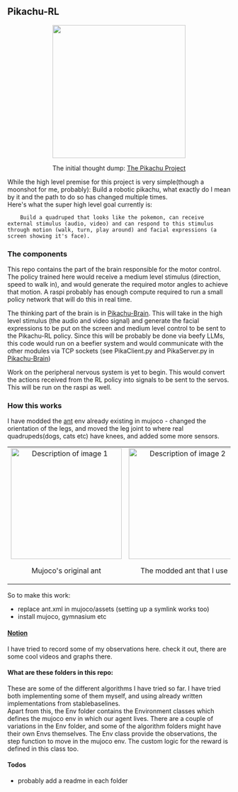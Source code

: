 
## Pikachu-RL
<div align="center">
    <img src="https://github.com/user-attachments/assets/14596822-0bc1-4c62-8442-9f7994de092a" width="300">
    <p>
        The initial thought dump: <a href="https://docs.google.com/document/d/1I2xRX6pEAe9g4CLbFlDP9znAXdIukIu3dyK-sVX_UBU/edit">The Pikachu Project</a>
    </p>
</div>

While the high level premise for this project is very simple(though a moonshot for me, probably): Build a robotic pikachu, what exactly do I mean by it and the path to do so has changed multiple times.  
Here's what the super high level goal currently is:  
```
    Build a quadruped that looks like the pokemon, can receive external stimulus (audio, video) and can respond to this stimulus through motion (walk, turn, play around) and facial expressions (a screen showing it's face).
```  
### The components
This repo contains the part of the brain responsible for the motor control.  
The policy trained here would receive a medium level stimulus (direction, speed to walk in), and would generate the required motor angles to achieve that motion. A raspi probably has enough compute required to run a small policy network that will do this in real time.  

The thinking part of the brain is in [Pikachu-Brain](https://github.com/anirudhs001/Pikachu-Brain). This will take in the high level stimulus (the audio and video signal) and generate the facial expressions to be put on the screen and medium level control to be sent to the Pikachu-RL policy. Since this will be probably be done via beefy LLMs, this code would run on a beefier system and would communicate with the other modules via TCP sockets (see PikaClient.py and PikaServer.py in [Pikachu-Brain](https://github.com/anirudhs001/Pikachu-Brain))

Work on the peripheral nervous system is yet to begin. This would convert the actions received from the RL policy into signals to be sent to the servos. This will be run on the raspi as well.  

### How this works
I have modded the [ant](https://gymnasium.farama.org/environments/mujoco/ant/) env already existing in mujoco - changed the orientation of the legs, and moved the leg joint to where real quadrupeds(dogs, cats etc) have knees, and added some more sensors.  

<table width="100%">
  <tr align="center" width="100%">
    <td style="text-align: center; width="100%">
      <img src="https://github.com/user-attachments/assets/b23b1349-c28a-4465-9367-5f3145c77070" alt="Description of image 1" style="width: 250px; height: auto;"/>
      <p>Mujoco's original ant</p>
    </td>
    <td style="text-align: center; width="100%">
      <img src="https://github.com/user-attachments/assets/e91f71d4-ced3-46e8-93af-45b89ca6693f" alt="Description of image 2" style="width: 250px; height: auto;"/>
      <p>The modded ant that I use</p>
    </td>
  </tr>
</table>

So to make this work:
<ul>
    <li>replace ant.xml in mujoco/assets (setting up a symlink works too)</li>
    <li>install mujoco, gymnasium etc</li>
</ul>

#### [Notion](https://www.notion.so/RL-d7cacda151e94646ac156a7e04403478?pvs=4)
I have tried to record some of my observations here. check it out, there are some cool videos and graphs there.

#### What are these folders in this repo:
These are some of the different algorithms I have tried so far. I have tried both implementing some of them myself, and using already written implementations from stablebaselines.  
Apart from this, the Env folder contains the Environment classes which defines the mujoco env in which our agent lives. There are a couple of variations in the Env folder, and some of the algorithm folders might have their own Envs themselves. The Env class provide the observations, the step function to move in the mujoco env. The custom logic for the reward is defined in this class too.

#### Todos
<ul>
    <li> probably add a readme in each folder </li>
</ul>
